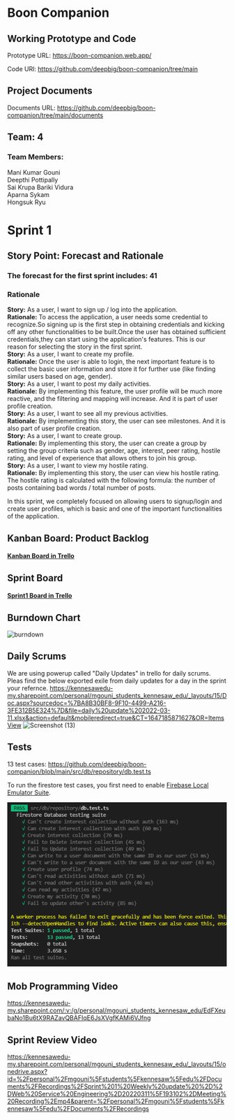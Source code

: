 # Boon Companion

## Working Prototype and Code
Prototype URL: https://boon-companion.web.app/

Code URl: https://github.com/deepbig/boon-companion/tree/main

## Project Documents
Documents URL: https://github.com/deepbig/boon-companion/tree/main/documents

## Team: 4
### Team Members:             
Mani Kumar Gouni<br/>
Deepthi Pottipally<br/>
Sai Krupa Bariki Vidura<br/>
Aparna Sykam<br/>
Hongsuk Ryu<br/>

# Sprint 1
## Story Point: Forecast and Rationale 
### The forecast for the first sprint includes: 41


### Rationale
**Story:** As a user, I want to sign up / log into the application.<br/>
**Rationale:** To access the application, a user needs some credential to recognize.So signing up is the first step in obtaining credentials and kicking off any other functionalities to be built.Once the user has obtained sufficient credentials,they can start using the application's features. This is our reason for selecting the story in the first sprint.<br/>
**Story:** As a user, I want to create my profile.<br/>
**Rationale:** Once the user is able to login, the next important feature is to collect the basic user information and store it for further use (like finding similar users based on age, gender).<br/>
**Story:** As a user, I want to post my daily activities.<br/>
**Rationale:** By implementing this feature, the user profile will be much more reactive, and the filtering and mapping will increase.
And it is part of user profile creation.<br/>
**Story:** As a user, I want to see all my previous activities.<br/>
**Rationale:** By implementing this story, the user can see milestones. And it is also part of user profile creation.<br/>
**Story:** As a user, I want to create group.<br/>
**Rationale:** By implementing this story, the user can create a group by setting the group criteria such as gender, age, interest, peer rating, hostile rating, and level of experience that allows others to join his group. <br/>
**Story:** As a user, I want to view my hostile rating.<br/>
**Rationale:** By implementing this story, the user can view his hostile rating. The hostile rating is calculated with the following formula: the number of posts containing bad words / total number of posts. <br/>


In this sprint, we completely focused on allowing users to signup/login and create user profiles, which is basic and one of the important functionalities of the application.




## Kanban Board: Product Backlog
#### [Kanban Board in Trello](https://trello.com/b/y7M64Ako/kanban-template)


## Sprint Board
#### [Sprint1 Board in Trello](https://trello.com/b/YJLYbSik/sprint-1-programing-project)


## Burndown Chart
![burndown](https://user-images.githubusercontent.com/99055144/158067427-6327f2b1-cdd3-4ec3-aab5-d4975512e23d.PNG)


## Daily Scrums
We are using powerup called "Daily Updates" in trello for daily scrums. Pleas find the below exported exile from daily updates for a day in the sprint your refernce.
https://kennesawedu-my.sharepoint.com/personal/mgouni_students_kennesaw_edu/_layouts/15/Doc.aspx?sourcedoc=%7BA8B30BF8-9F10-4499-A216-3FE312B5E324%7D&file=daily%20update%202022-03-11.xlsx&action=default&mobileredirect=true&CT=1647185871627&OR=ItemsView
![Screenshot (13)](https://user-images.githubusercontent.com/99055144/158067410-f9af2ca2-45f8-4bc5-8c13-9513a60269cc.png)



## Tests
13 test cases: https://github.com/deepbig/boon-companion/blob/main/src/db/repository/db.test.ts

To run the firestore test cases, you first need to enable [Firebase Local Emulator Suite](https://firebase.google.com/docs/emulator-suite).

![Test Passes screenshot](./test_cases_pass_evidence.png)


## Mob Programming Video
https://kennesawedu-my.sharepoint.com/:v:/g/personal/mgouni_students_kennesaw_edu/EdFXeubaNo1Bu6tX9RAZavQBAFIqE6JsXVgfKAMi6VJfng


## Sprint Review Video
https://kennesawedu-my.sharepoint.com/personal/mgouni_students_kennesaw_edu/_layouts/15/onedrive.aspx?id=%2Fpersonal%2Fmgouni%5Fstudents%5Fkennesaw%5Fedu%2FDocuments%2FRecordings%2FSprint%201%20Weekly%20update%20%2D%2DWeb%20Service%20Engineering%2D20220311%5F193102%2DMeeting%20Recording%2Emp4&parent=%2Fpersonal%2Fmgouni%5Fstudents%5Fkennesaw%5Fedu%2FDocuments%2FRecordings


